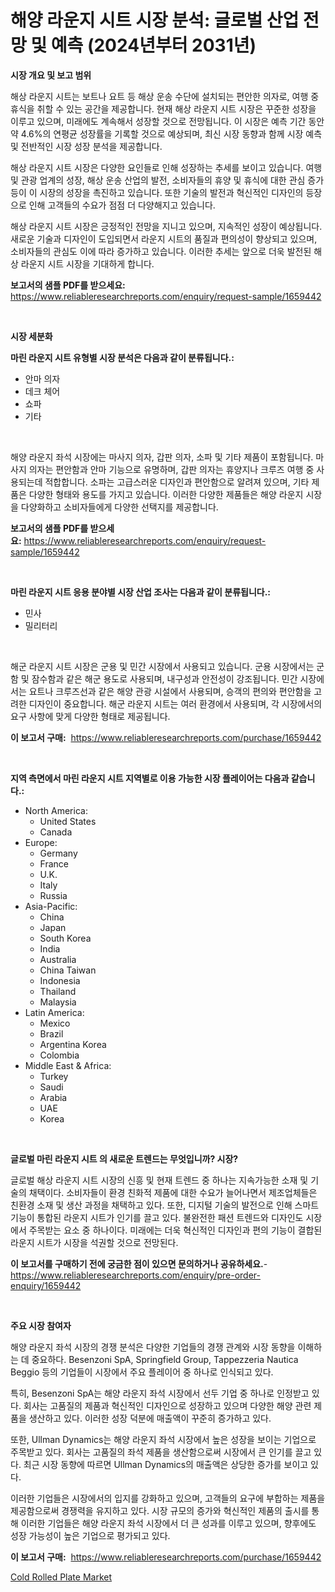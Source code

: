 <p><h1>해양 라운지 시트 시장 분석: 글로벌 산업 전망 및 예측 (2024년부터 2031년)</h1></p><p><strong>시장 개요 및 보고 범위</strong></p>
<p><p>해상 라운지 시트는 보트나 요트 등 해상 운송 수단에 설치되는 편안한 의자로, 여행 중 휴식을 취할 수 있는 공간을 제공합니다. 현재 해상 라운지 시트 시장은 꾸준한 성장을 이루고 있으며, 미래에도 계속해서 성장할 것으로 전망됩니다. 이 시장은 예측 기간 동안 약 4.6%의 연평균 성장률을 기록할 것으로 예상되며, 최신 시장 동향과 함께 시장 예측 및 전반적인 시장 성장 분석을 제공합니다.</p><p>해상 라운지 시트 시장은 다양한 요인들로 인해 성장하는 추세를 보이고 있습니다. 여행 및 관광 업계의 성장, 해상 운송 산업의 발전, 소비자들의 휴양 및 휴식에 대한 관심 증가 등이 이 시장의 성장을 촉진하고 있습니다. 또한 기술의 발전과 혁신적인 디자인의 등장으로 인해 고객들의 수요가 점점 더 다양해지고 있습니다.</p><p>해상 라운지 시트 시장은 긍정적인 전망을 지니고 있으며, 지속적인 성장이 예상됩니다. 새로운 기술과 디자인이 도입되면서 라운지 시트의 품질과 편의성이 향상되고 있으며, 소비자들의 관심도 이에 따라 증가하고 있습니다. 이러한 추세는 앞으로 더욱 발전된 해상 라운지 시트 시장을 기대하게 합니다.</p></p>
<p><strong>보고서의 샘플 PDF를 받으세요:</strong> <a href="https://www.reliableresearchreports.com/enquiry/request-sample/1659442">https://www.reliableresearchreports.com/enquiry/request-sample/1659442</a></p>
<p>&nbsp;</p>
<p><strong>시장 세분화</strong></p>
<p><strong>마린 라운지 시트 유형별 시장 분석은 다음과 같이 분류됩니다.:</strong></p>
<p><ul><li>안마 의자</li><li>데크 체어</li><li>쇼파</li><li>기타</li></ul></p>
<p>&nbsp;</p>
<p><p>해양 라운지 좌석 시장에는 마사지 의자, 갑판 의자, 소파 및 기타 제품이 포함됩니다. 마사지 의자는 편안함과 안마 기능으로 유명하며, 갑판 의자는 휴양지나 크루즈 여행 중 사용되는데 적합합니다. 소파는 고급스러운 디자인과 편안함으로 알려져 있으며, 기타 제품은 다양한 형태와 용도를 가지고 있습니다. 이러한 다양한 제품들은 해양 라운지 시장을 다양화하고 소비자들에게 다양한 선택지를 제공합니다.</p></p>
<p><strong>보고서의 샘플 PDF를 받으세요:</strong>&nbsp;<a href="https://www.reliableresearchreports.com/enquiry/request-sample/1659442">https://www.reliableresearchreports.com/enquiry/request-sample/1659442</a></p>
<p>&nbsp;</p>
<p><strong> 마린 라운지 시트 응용 분야별 시장 산업 조사는 다음과 같이 분류됩니다.:</strong></p>
<p><ul><li>민사</li><li>밀리터리</li></ul></p>
<p>&nbsp;</p>
<p><p>해군 라운지 시트 시장은 군용 및 민간 시장에서 사용되고 있습니다. 군용 시장에서는 군함 및 잠수함과 같은 해군 용도로 사용되며, 내구성과 안전성이 강조됩니다. 민간 시장에서는 요트나 크루즈선과 같은 해양 관광 시설에서 사용되며, 승객의 편의와 편안함을 고려한 디자인이 중요합니다. 해군 라운지 시트는 여러 환경에서 사용되며, 각 시장에서의 요구 사항에 맞게 다양한 형태로 제공됩니다.</p></p>
<p><strong>이 보고서 구매:</strong>&nbsp; <a href="https://www.reliableresearchreports.com/purchase/1659442">https://www.reliableresearchreports.com/purchase/1659442</a></p>
<p>&nbsp;</p>
<p><strong>지역 측면에서 마린 라운지 시트 지역별로 이용 가능한 시장 플레이어는 다음과 같습니다.:</strong></p>
<p><ul>
    <li>
        North America:
        <ul>
            <li>United States</li>
            <li>Canada</li>
        </ul>
    </li>
    <li>
        Europe:
        <ul>
            <li>Germany</li>
            <li>France</li>
            <li>U.K.</li>
            <li>Italy</li>
            <li>Russia</li>
        </ul>
    </li>
    <li>
        Asia-Pacific:
        <ul>
            <li>China</li>
            <li>Japan</li>
            <li>South Korea</li>
            <li>India</li>
            <li>Australia</li>
            <li>China Taiwan</li>
            <li>Indonesia</li>
            <li>Thailand</li>
            <li>Malaysia</li>
        </ul>
    </li>
    <li>
        Latin America:
        <ul>
            <li>Mexico</li>
            <li>Brazil</li>
            <li>Argentina Korea</li>
            <li>Colombia</li>
        </ul>
    </li>
    <li>
        Middle East & Africa:
        <ul>
            <li>Turkey</li>
            <li>Saudi</li>
            <li>Arabia</li>
            <li>UAE</li>
            <li>Korea</li>
        </ul>
    </li>
    </ul></p>
<p>&nbsp;</p>
<p><strong>글로벌 마린 라운지 시트 의 새로운 트렌드는 무엇입니까? 시장?</strong></p>
<p><p>글로벌 해상 라운지 시트 시장의 신흥 및 현재 트렌드 중 하나는 지속가능한 소재 및 기술의 채택이다. 소비자들이 환경 친화적 제품에 대한 수요가 늘어나면서 제조업체들은 친환경 소재 및 생산 과정을 채택하고 있다. 또한, 디지털 기술의 발전으로 인해 스마트 기능이 통합된 라운지 시트가 인기를 끌고 있다. 불완전한 패션 트렌드와 디자인도 시장에서 주목받는 요소 중 하나이다. 미래에는 더욱 혁신적인 디자인과 편의 기능이 결합된 라운지 시트가 시장을 석권할 것으로 전망된다.</p></p>
<p><strong>이 보고서를 구매하기 전에 궁금한 점이 있으면 문의하거나 공유하세요.</strong>- <a href="https://www.reliableresearchreports.com/enquiry/pre-order-enquiry/1659442">https://www.reliableresearchreports.com/enquiry/pre-order-enquiry/1659442</a></p>
<p>&nbsp;</p>
<p><strong>주요 시장 참여자</strong></p>
<p><p>해양 라운지 좌석 시장의 경쟁 분석은 다양한 기업들의 경쟁 관계와 시장 동향을 이해하는 데 중요하다. Besenzoni SpA, Springfield Group, Tappezzeria Nautica Beggio 등의 기업들이 시장에서 주요 플레이어 중 하나로 인식되고 있다. </p><p>특히, Besenzoni SpA는 해양 라운지 좌석 시장에서 선두 기업 중 하나로 인정받고 있다. 회사는 고품질의 제품과 혁신적인 디자인으로 성장하고 있으며 다양한 해양 관련 제품을 생산하고 있다. 이러한 성장 덕분에 매출액이 꾸준히 증가하고 있다.</p><p>또한, Ullman Dynamics는 해양 라운지 좌석 시장에서 높은 성장을 보이는 기업으로 주목받고 있다. 회사는 고품질의 좌석 제품을 생산함으로써 시장에서 큰 인기를 끌고 있다. 최근 시장 동향에 따르면 Ullman Dynamics의 매출액은 상당한 증가를 보이고 있다.</p><p>이러한 기업들은 시장에서의 입지를 강화하고 있으며, 고객들의 요구에 부합하는 제품을 제공함으로써 경쟁력을 유지하고 있다. 시장 규모의 증가와 혁신적인 제품의 출시를 통해 이러한 기업들은 해양 라운지 좌석 시장에서 더 큰 성과를 이루고 있으며, 향후에도 성장 가능성이 높은 기업으로 평가되고 있다.</p></p>
<p><strong>이 보고서 구매:</strong>&nbsp;&nbsp;<a href="https://www.reliableresearchreports.com/purchase/1659442">https://www.reliableresearchreports.com/purchase/1659442</a></p>
<p><p><a href="https://noble-drawer-34c.notion.site/Insights-into-Cold-Rolled-Plate-Market-Size-Analysing-Market-Share-Trends-and-Growth-from-2024-to-a060050cd5464796b09304e64c91de34">Cold Rolled Plate Market</a></p></p>
